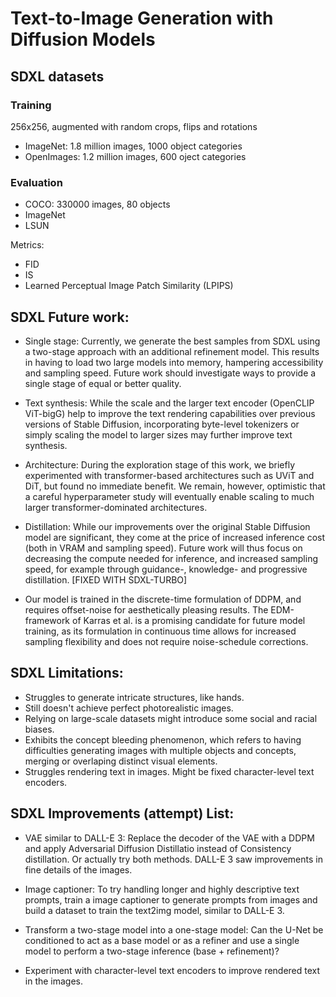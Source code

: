 # Text-to-Image Generation with Diffusion Models

## SDXL datasets
### Training
256x256, augmented with random crops, flips and rotations

- ImageNet: 1.8 million images, 1000 object categories
- OpenImages: 1.2 million images, 600 oject categories

### Evaluation

- COCO: 330000 images, 80 objects
- ImageNet
- LSUN

Metrics:
- FID
- IS
- Learned Perceptual Image Patch Similarity (LPIPS)

## SDXL Future work:

- Single stage: Currently, we generate the best samples from SDXL using a two-stage approach
with an additional refinement model. This results in having to load two large models into
memory, hampering accessibility and sampling speed. Future work should investigate ways
to provide a single stage of equal or better quality.

- Text synthesis: While the scale and the larger text encoder (OpenCLIP ViT-bigG)
help to improve the text rendering capabilities over previous versions of Stable Diffusion,
incorporating byte-level tokenizers or simply scaling the model to larger sizes may further improve text synthesis.

- Architecture: During the exploration stage of this work, we briefly experimented with
transformer-based architectures such as UViT and DiT, but found no immediate
benefit. We remain, however, optimistic that a careful hyperparameter study will eventually
enable scaling to much larger transformer-dominated architectures.

- Distillation: While our improvements over the original Stable Diffusion model are significant,
they come at the price of increased inference cost (both in VRAM and sampling speed).
Future work will thus focus on decreasing the compute needed for inference, and increased
sampling speed, for example through guidance-, knowledge-  and progressive
distillation. [FIXED WITH SDXL-TURBO]

- Our model is trained in the discrete-time formulation of DDPM, and requires offset-noise for aesthetically pleasing results. The EDM-framework of Karras et al. is a promising candidate for future model training, as its formulation in continuous time allows for increased sampling flexibility and does not require noise-schedule corrections.

## SDXL Limitations:

- Struggles to generate intricate structures, like hands.
- Still doesn't achieve perfect photorealistic images.
- Relying on large-scale datasets might introduce some social and racial biases.
- Exhibits the concept bleeding phenomenon, which refers to having difficulties generating images with multiple objects and concepts, merging or overlaping distinct visual elements.
- Struggles rendering text in images. Might be fixed character-level text encoders.

## SDXL Improvements (attempt) List:

- VAE similar to DALL-E 3: Replace the decoder of the VAE with a DDPM and apply Adversarial Diffusion Distillatio instead of Consistency distillation. Or actually try both methods. DALL-E 3 saw improvements in fine details of the images.

- Image captioner: To try handling longer and highly descriptive text prompts, train a image captioner to generate prompts from images and build a dataset to train the text2img model, similar to DALL-E 3.

- Transform a two-stage model into a one-stage model: Can the U-Net be conditioned to act as a base model or as a refiner and use a single model to perform a two-stage inference (base + refinement)?

- Experiment with character-level text encoders to improve rendered text in the images.